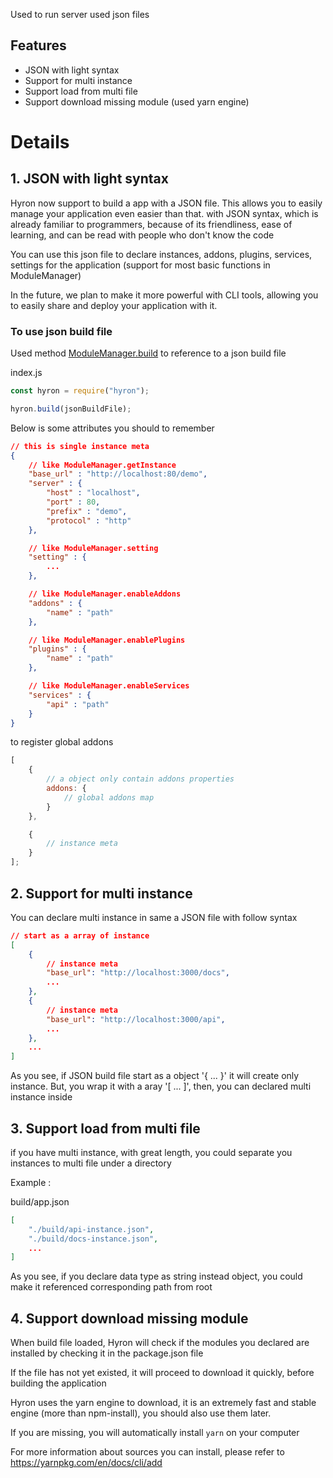 Used to run server used json files

## Features

-   JSON with light syntax
-   Support for multi instance
-   Support load from multi file
-   Support download missing module (used yarn engine)

# Details

## 1. JSON with light syntax

Hyron now support to build a app with a JSON file. This allows you to easily manage your application even easier than that. with JSON syntax, which is already familiar to programmers, because of its friendliness, ease of learning, and can be read with people who don't know the code

You can use this json file to declare instances, addons, plugins, services, settings for the application (support for most basic functions in ModuleManager)

In the future, we plan to make it more powerful with CLI tools, allowing you to easily share and deploy your application with it.

### To use json build file

Used method [ModuleManager.build](../api-reference/ModuleManager.md#function_build) to reference to a json build file

index.js
```js
const hyron = require("hyron");

hyron.build(jsonBuildFile);
```

Below is some attributes you should to remember

```json
// this is single instance meta
{
    // like ModuleManager.getInstance
    "base_url" : "http://localhost:80/demo",
    "server" : {
        "host" : "localhost",
        "port" : 80,
        "prefix" : "demo",
        "protocol" : "http"
    },

    // like ModuleManager.setting
    "setting" : {
        ...
    },

    // like ModuleManager.enableAddons
    "addons" : {
        "name" : "path"
    },

    // like ModuleManager.enablePlugins
    "plugins" : {
        "name" : "path"
    },

    // like ModuleManager.enableServices
    "services" : {
        "api" : "path"
    }
}
```

to register global addons

```js
[
    {
        // a object only contain addons properties
        addons: {
            // global addons map
        }
    },

    {
        // instance meta
    }
];
```

## 2. Support for multi instance

You can declare multi instance in same a JSON file with follow syntax

```json
// start as a array of instance
[
    {
        // instance meta
        "base_url": "http://localhost:3000/docs",
        ...
    },
    {
        // instance meta
        "base_url": "http://localhost:3000/api",
        ...
    },
    ...
]
```

As you see, if JSON build file start as a object '{ ... }' it will create only instance. But, you wrap it with a aray '[ ... ]', then, you can declared multi instance inside

## 3. Support load from multi file

if you have multi instance, with great length, you could separate you instances to multi file under a directory

Example :

build/app.json

```json
[
    "./build/api-instance.json",
    "./build/docs-instance.json",
    ...
]
```

As you see, if you declare data type as string instead object, you could make it referenced corresponding path from root

## 4. Support download missing module

When build file loaded, Hyron will check if the modules you declared are installed by checking it in the package.json file

If the file has not yet existed, it will proceed to download it quickly, before building the application

Hyron uses the yarn engine to download, it is an extremely fast and stable engine (more than npm-install), you should also use them later.

If you are missing, you will automatically install ``yarn`` on your computer

For more information about sources you can install, please refer to https://yarnpkg.com/en/docs/cli/add